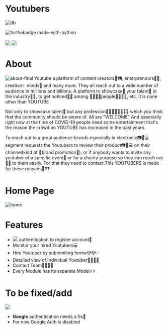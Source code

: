# Youtubers
![db](https://user-images.githubusercontent.com/69143883/123768542-0b624780-d8e6-11eb-9a4e-0aab7c56ff8f.gif)

![forthebadge made-with-python](http://ForTheBadge.com/images/badges/made-with-python.svg)<br><br>
<img src="https://img.shields.io/badge/Django-092E20?style=for-the-badge&logo=django&logoColor=green&width=400%">
<img src="https://img.shields.io/badge/PostgreSQL-316192?style=for-the-badge&logo=postgresql&logoColor=white"><br>

# About
![about-final](https://user-images.githubusercontent.com/69143883/123825902-e76e2880-d91c-11eb-8082-30a96d803d18.png)
Youtube a platform of content creators👦📷, enterprenours👨‍💼, creative✨ minds🤯 and many more. They all reach out to a wide number of audience in millions and billions. A platform to showcase🤹 your talent🎨 in the industry🏢🏢, to get noticed🤳🤳 among 👨‍👨‍👦‍👦people👨‍👨‍👦‍👦, etc. It is none other than YOUTUBE

Not only to showcase talent🎨 but any profession👨‍💼👨‍🎤🤾‍♂️🏊‍♂️ which you think that the community should be aware of. All are "WELCOME" And especially right now at the time of COVID-19 people need some entertainment that's the reason the crowd on YOUTUBE has increased in the past years.

To reach out to a great audience brands especially in electronic📷📱💻 segment requests the Youtubers to review their product📷📱💻 on their channel(kind of 🎉brand promotion🎉), or if anybody wants to invite any youtuber of a specific event🎉 or for a charity purpose so they can reach out📮📧 to them easily. 
For that they need to contact.This YOUTUBERS is made for these reasons🤔❓❓.

# Home Page
![home](https://user-images.githubusercontent.com/69143883/125152812-ec2cab00-e16c-11eb-9613-020a00d5be47.PNG)

# Features
 - <img src="https://img.shields.io/badge/Facebook-1877F2?style=for-the-badge&logo=facebook&logoColor=white"> authentication to register account🔐
 - Monitor your hired Youtubers💻
 - Hire Youtuber by submmiting forms📪📪✅
 - Detailed view of Individual Youtuber📙📕📘📗
 - Contact Team👨‍👨‍👦‍👦
 - Every Module has its separate Model⚡⚡

# To be fixed/add
  <img src="https://img.shields.io/badge/Google-EF4041?style=for-the-badge&logo=google&logoColor=white"> <br>
 - <b>Google</b> authentication needs a fix:hammer:<br>
 - For now Google Auth is disabled
